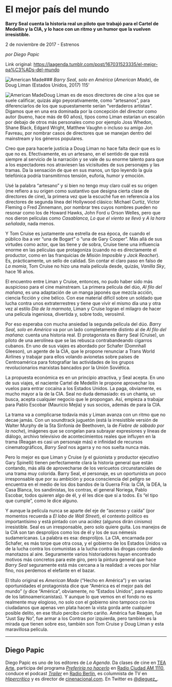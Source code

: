 # El mejor país del mundo

**Barry Seal cuenta la historia real un piloto que trabajó para el Cartel de Medellín y la CIA, y lo hace con un ritmo y un humor que la vuelven irresistible.**

2 de noviembre de 2017 - Estrenos

_por Diego Papic_

Link original: https://laagenda.tumblr.com/post/167031523335/el-mejor-pa%C3%ADs-del-mundo

![American Made](https://64.media.tumblr.com/e91d4604d25995c377836e83613fb07d/tumblr_inline_pk0l6rwkxI1t6q87u_500.jpg)### *Barry Seal, solo en América* (*American Made*), de Doug Liman (Estados Unidos, 2017) 115’

![American Made](https://64.media.tumblr.com/e91d4604d25995c377836e83613fb07d/tumblr_inline_pk0l6rwkxI1t6q87u_400.jpg)Doug Liman es de esos directores de cine a los que se suele calificar, quizás algo peyorativamente, como “artesanos”, para diferenciarlos de los que supuestamente serían “verdaderos artistas”. Digamos que en una era dominada por la concepción del director como autor (bueno, hace más de 60 años), tipos como Liman estarían un escalón por debajo de otros más personales como por ejemplo Joss Whedon, Shane Black, Edgard Wright, Matthew Vaughn o incluso su amigo Jon Favreau, por nombrar casos de directores que se manejan dentro del mainstream y los géneros populares.

Creo que para hacerle justicia a Doug Liman no hace falta decir que es lo que no es. Efectivamente, es un artesano, en el sentido de que está siempre al servicio de la narración y se vale de su enorme talento para que a los espectadores nos atraviesen las vicisitudes de sus personajes y las tramas. Da la sensación de que en sus manos, un tipo leyendo la guía telefónica podría transmitirnos tensión, euforia, humor y emoción.

Usé la palabra “artesano” y si bien no tengo muy claro cuál es su origen (me refiero a su origen como sustantivo que designa cierta clase de directores de cine), la primera vez que la escuché fue en referencia a los directores de segunda línea del Hollywood clásico: Michael Curtiz, Victor Fleming o Fred Zinnemann, por nombrar tres cuyos nombres pueden no resonar como los de Howard Hawks, John Ford u Orson Welles, pero que nos dieron películas como *Casablanca*, *Lo que el viento se llevó* y *A la hora señalada*, nada menos.

Y Tom Cruise es justamente una estrella de esa época, de cuando el público iba a ver “una de Bogart” o “una de Gary Cooper”. Más allá de sus virtudes como actor, que las tiene y de sobra, Cruise tiene una influencia enorme en las películas que protagoniza (cuando no es directamente el productor, como en las franquicias de *Misión Imposible* y *Jack Reacher*). Es, prácticamente, un sello de calidad. Sin contar el claro paso en falso de *La momia*, Tom Cruise no hizo una mala película desde, quizás, *Vanilla Sky*, hace 16 años.

El encuentro entre Liman y Cruise, entonces, no pudo haber sido más auspicioso para el cine mainstream. La primera película del dúo, *Al filo del mañana*, es una adaptación de un manga japonés que mezcla acción, ciencia ficción y cine bélico. Con ese material difícil sobre un soldado que lucha contra unos extraterrestres y tiene que vivir el mismo día una y otra vez al estilo *Día de la marmota*, Liman y Cruise logran el milagro de hacer una película ingeniosa, divertida y, sobre todo, verosímil.

Por eso esperaba con mucha ansiedad la segunda película del dúo. *Barry Seal, solo en América* va por un lado completamente distinto al de *Al filo del mañana*: cuenta una historia real. El protagonista es Barry Seal (Cruise), un piloto de una aerolínea que se las rebusca contrabandeando cigarros cubanos. En uno de sus viajes es abordado por Schafer (Domnhall Gleeson), un agente de la CIA, que le propone renunciar a Trans World Airlines y trabajar para ellos volando avionetas sobre países de Centroamérica para fotografiar las actividades de los grupos revolucionarios marxistas bancados por la Unión Soviética.

La propuesta económica es en un principio atractiva, y Seal acepta. En uno de sus viajes, el naciente Cartel de Medellín le propone aprovechar los vuelos para entrar cocaína a los Estados Unidos. La paga, obviamente, es mucho mayor a la de la CIA. Seal no duda demasiado: es un chanta, un busca, acepta cualquier negocio que le propongan. Así, empieza a trabajar para Pablo Escobar (Mauricio Mejía) y sus socios, además de para la CIA.

La trama va a complicarse todavía más y Liman avanza con un ritmo que no decae jamás. Con un soundtrack juguetón (está la irresistible versión de Walter Murphy de la 5ta Sinfonía de Beethoven, la de *Fiebre de sábado por la noche*), imágenes que se congelan para subrayar expresiones y líneas de diálogo, archivo televisivo de acontecimientos reales que influyen en la trama (Reagan es casi un personaje más) e infinidad de recursos cinematográficos, *Barry Seal* nos agarra y no nos suelta nunca más.

Pero lo mejor es que Liman y Cruise (y el guionista y productor ejecutivo Gary Spinelli) tienen perfectamente clara la historia general que están contando, más allá de aprovecharse de los vericuetos circunstanciales de una trama muy colorida. Barry Seal, el personaje, es un oportunista un poco irresponsable que por su ambición y poca consciencia del peligro se encuentra en el medio de los dos bandos de la Guerra Fría: la CIA, la DEA, la Casa Blanca, los sandinistas, los contras, el general Noriega, Pablo Escobar, todos quieren algo de él, y él les dice que sí a todos. Es “el tipo que cumple”, como le dice alguno.

Y aunque la película nunca se aparte del eje de “ascenso y caída” (por momentos recuerda a *El lobo de Wall Street*), el contexto político es importantísimo y está pintado con una acidez (algunos dirán cinismo) irresistible. Seal es un irresponsable, pero solo quiere guita. Los manejos de la CIA son tan desprolijos como los de él y los de sus némesis sudamericanas. La palabra es esa: desprolijos. La CIA, encarnada por Schafer, es más torpe que otra cosa, y el gobierno de los Estados Unidos va de la lucha contra los comunistas a la lucha contra las drogas como dando manotazos al aire. Seguramente varios historiadores hayan encontrado motivos más concretos para este giro, pero la pintura general que hace *Barry Seal* seguramente está más cercana a la realidad: a veces por hilar fino, nos perdemos el elefante en el bazar.

El título original es *American Made* (“Hecho en América”) y en varias oportunidades el protagonista dice que “América es el mejor país del mundo” (y dice “América”, obviamente, no “Estados Unidos”, para espanto de los latinoamericanistas). Y aunque lo que vemos en el fondo no es realmente muy elogioso, no solo con el gobierno sino tampoco con los ciudadanos que apenas ven plata hacen la vista gorda ante cualquier posible delito, en ese título percibo cierto cariño. América fue Reagan, fue “Just Say No”, fue armar a los Contras por izquierda, pero también es la mirada que tienen sobre eso, también son Tom Cruise y Doug Liman y esta maravillosa película.

  




---

 Diego Papic
------------

 Diego Papic es uno de los editores de *La Agenda*. Da clases de cine en [TEA Arte](http://tea-arte.com.ar/), participa del programa *[Preferiría no hacerlo](http://preferiria-no-hacerlo.tumblr.com/)* en [Radio Ciudad AM 1110](http://www.buenosaires.gob.ar/radiociudad), conduce el podcast *[Trailer](http://www.radioberlin.com.ar/programas/trailer)* en [Radio Berlín](http://www.radioberlin.com.ar/), es columnista de TV en *[Hipercrítico](http://hipercritico.com/)* y es director de [cinenacional.com](http://www.cinenacional.com/). En Twitter es [@dieguez\_](https://twitter.com/dieguez_). 

